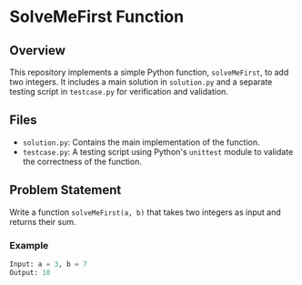 # SolveMeFirst Function

## Overview
This repository implements a simple Python function, `solveMeFirst`, to add two integers. It includes a main solution in `solution.py` and a separate testing script in `testcase.py` for verification and validation.

## Files
- `solution.py`: Contains the main implementation of the function.
- `testcase.py`: A testing script using Python's `unittest` module to validate the correctness of the function.

## Problem Statement
Write a function `solveMeFirst(a, b)` that takes two integers as input and returns their sum.

### Example
```python
Input: a = 3, b = 7
Output: 10
